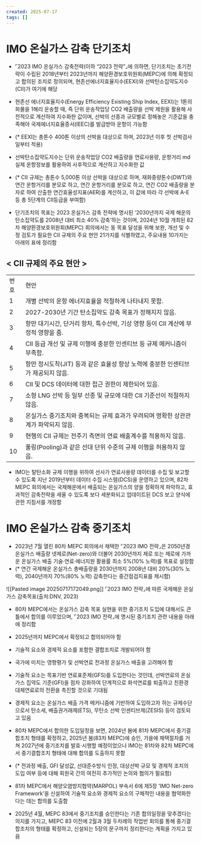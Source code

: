 ```yaml
---
created: 2025-07-17
tags: []
---
```

# IMO 온실가스 감축 단기조치
- ⌜2023 IMO 온실가스 감축전략(이하 “2023 전략”⌟에 의하면, 단기조치는 초기전략이 수립된 2018년부터 2023년까지 해양환경보호위원회(MEPC)에 의해 확정되고 합의된 조치로 정의되며, 현존선에너지효율지수(EEXI)와 선박탄소집약도지수(CII)가 여기에 해당

- 현존선 에너지효율지수(Energy Efficiency Existing Ship Index, EEXI)는 1톤의 화물을 1해리 운송할 때, 즉 단위 운송작업당 CO2 배출량을 선박 제원을 활용해 사전적으로 계산하여 지수화한 값이며, 선박의 선종과 규모별로 정해놓은 기준값을 충족해야 국제에너지효율증서(IEEC)를 발급받아 운항이 가능함  
- (* EEXI는 총톤수 400톤 이상의 선박을 대상으로 하며, 2023년 이후 첫 선박검사일부터 적용)

- 선박탄소집약도지수는 단위 운송작업당 CO2 배출량을 연료사용량, 운항거리 md 실제 운항정보를 활용하여 사후적으로 계산하고 지수화한 값  
- (* CII 규제는 총톤수 5,000톤 이상 선박을 대상으로 하며, 재화중량톤수(DWT)와 연간 운항거리를 분모로 하고, 연간 운항거리를 분모로 하고, 연간 CO2 배출량을 분자로 하여 산출한 연간효율성지표(AER)를 계산하고, 이 값에 따라 각 선박에 A-E 등 총 5단계의 CII등급을 부여함)

- 단기조치의 목표는 2023 온실가스 감축 전략에 명시된 ‘2030년까지 국제 해운의 탄소집약도를 2008년 대비 최소 40% 감축’하는 것이며, 2024년 10월 개최된 82차 해양환경보호위원회(MEPC) 회의에서는 동 목표 달성을 위해 보완, 개선 및 수정 검토가 필요한 CII 규제의 주요 현안 21가지를 식별하였고, 주요내용 10가지는 아래의 표에 정리함

## < CII 규제의 주요 현안 >
|   |   |
|---|---|
|번호|현안|
|1|개별 선박의 운항 에너지효율을 적절하게 나타내지 못함.|
|2|2027-2030년 기간 탄소집약도 감축 목표가 정해지지 않음.|
|3|항만 대기시간, 단거리 항차, 특수선박, 기상 영향 등이 CII 계산에 부정적 영향을 줌.|
|4|CII 등급 개선 및 규제 이행에 충분한 인센티브 등 규제 메커니즘이 부족함.|
|5|항만 정시도착(JIT) 등과 같은 효율성 향상 노력에 충분한 인센티브가 제공되지 않음.|
|6|CII 및 DCS 데이터에 대한 접근 권한이 제한되어 있음.|
|7|소형 LNG 선박 등 일부 선종 및 규모에 대한 CII 기준선이 적절하지 않음.|
|8|온실가스 중기조치와 중복되는 규제 효과가 우려되며 명확한 상관관계가 파악되지 않음.|
|9|현행의 CII 규제는 전주기 측면의 연료 배출계수를 적용하지 않음.|
|10|풀링(Pooling)과 같은 선대 단위 수준의 규제 이행을 허용하지 않음.|
- IMO는 탈탄소화 규제 이행을 위하여 선사가 연료사용량 데이터를 수집 및 보고할 수 있도록 지난 2019년부터 데이터 수집 시스템(DCS)을 운영하고 있으며, 82차 MEPC 회의에서는 국제해운에서 배출되는 온실가스의 양을 정확하게 파악하고, 효과적인 감축전략을 세울 수 있도록 보다 세분화되고 업데이트된 DCS 보고 양식에 관한 지침서를 개정함

# IMO 온실가스 감축 중기조치
- 2023년 7월 열린 80차 MEPC 회의에서 채택한 ⌜2023 IMO 전략⌟은 2050년경 온실가스 배출량 넷제로(Net-zero)와 더불어 2030년까지 제로 또는 제로에 가까운 온실가스 배출 기술·연료·에너지원 활용률 최소 5%(10% 노력)를 목표로 설정함  
- (* 연간 국제해운 온실가스 총배출량을 2030년까지 2008년 대비 20%(30% 노력), 2040년까지 70%(80% 노력) 감축한다는 중간점검지표를 제시함)

![[Pasted image 20250717172049.png]]
⌜2023 IMO 전략⌟에 따른 국제해운 온실가스 감축목표(출처:DNV, 2023)

- 80차 MEPC에서는 온실가스 감축 목표 실현을 위한 중기조치 도입에 대해서도 큰 틀에서 합의를 이루었으며, ⌜2023 IMO 전략⌟에 명시된 중기조치 관련 내용을 아래에 정리함

- 2025년까지 MEPC에서 확정되고 합의되어야 함

- 기술적 요소와 경제적 요소를 포함한 결합조치로 개발되어야 함

- 국가에 미치는 영향평가 및 선박연료 전과정 온실가스 배출을 고려해야 함

- 기술적 요소는 목표기반 연료표준제(GFS)를 도입한다는 것인데, 선박연료의 온실가스 집약도 기준(GFI)을 점차 강화하여 단계적으로 화석연료를 퇴출하고 친환경 대체연료로의 전환을 촉진할 것으로 기대됨

- 경제적 요소는 온실가스 배출 가격 메커니즘에 기반하여 도입하고자 하는 규제수단으로서 탄소세, 배출권거래제(ETS), 무탄소 선박 인센티브제(ZESIS) 등이 검토되고 있음

- 80차 MEPC에서 합의한 도입일정을 보면, 2024년 봄에 81차 MEPC에서 중기결합조치 형태를 확정하고, 2025년 봄(83차 MEPC)에 승인, 가을에 채택절차를 거쳐 2027년에 중기조치를 발효·시행할 예정이었으나 IMO는 81차와 82차 MEPC에서 중기결합조치 형태에 대해 합의를 도출하지 못함  
- (* 전과정 배출, GFI 달성값, 선대준수방식 인정, 대상선박 규모 및 경제적 조치의 도입 여부 등에 대해 회원국 간의 여전히 추가적인 논의와 협의가 필요함)

- 81차 MEPC에서 해양오염방지협약(MARPOL) 부속서 6에 제5장 ‘IMO Net-zero Framework’을 신설하여 기술적 요소와 경제적 요소의 구체적인 내용을 협약화한다는 데는 합의를 도출함

- 2025년 4월, MEPC 83에서 중기조치를 승인한다는 기존 합의일정을 맞추겠다는 의지를 가지고, MEPC 83 이전에 2월과 3월 두차례의 작업반 회의를 통해 중기결합조치의 형태를 확정하고, 신설되는 5장의 문구까지 정리한다는 계획을 가지고 있음

